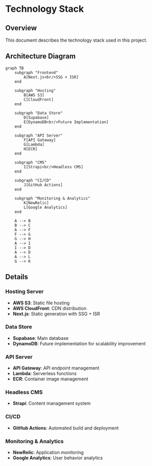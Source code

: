 # Technology Stack

## Overview
This document describes the technology stack used in this project.

## Architecture Diagram

```mermaid
graph TB
    subgraph "Frontend"
        A[Next.js<br/>SSG + ISR]
    end
    
    subgraph "Hosting"
        B[AWS S3]
        C[CloudFront]
    end
    
    subgraph "Data Store"
        D[Supabase]
        E[DynamoDB<br/>Future Implementation]
    end
    
    subgraph "API Server"
        F[API Gateway]
        G[Lambda]
        H[ECR]
    end
    
    subgraph "CMS"
        I[Strapi<br/>Headless CMS]
    end
    
    subgraph "CI/CD"
        J[GitHub Actions]
    end
    
    subgraph "Monitoring & Analytics"
        K[NewRelic]
        L[Google Analytics]
    end
    
    A --> B
    B --> C
    A --> F
    F --> G
    G --> H
    A --> I
    I --> D
    A --> D
    A --> L
    G --> K
```

## Details

### Hosting Server
- **AWS S3**: Static file hosting
- **AWS CloudFront**: CDN distribution
- **Next.js**: Static generation with SSG + ISR

### Data Store
- **Supabase**: Main database
- **DynamoDB**: Future implementation for scalability improvement

### API Server
- **API Gateway**: API endpoint management
- **Lambda**: Serverless functions
- **ECR**: Container image management

### Headless CMS
- **Strapi**: Content management system

### CI/CD
- **GitHub Actions**: Automated build and deployment

### Monitoring & Analytics
- **NewRelic**: Application monitoring
- **Google Analytics**: User behavior analytics
